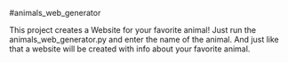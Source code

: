 #animals_web_generator

This project creates a Website for your favorite animal!
Just run the animals_web_generator.py and enter the name of the animal.
And just like that a website will be created with info about your favorite animal.